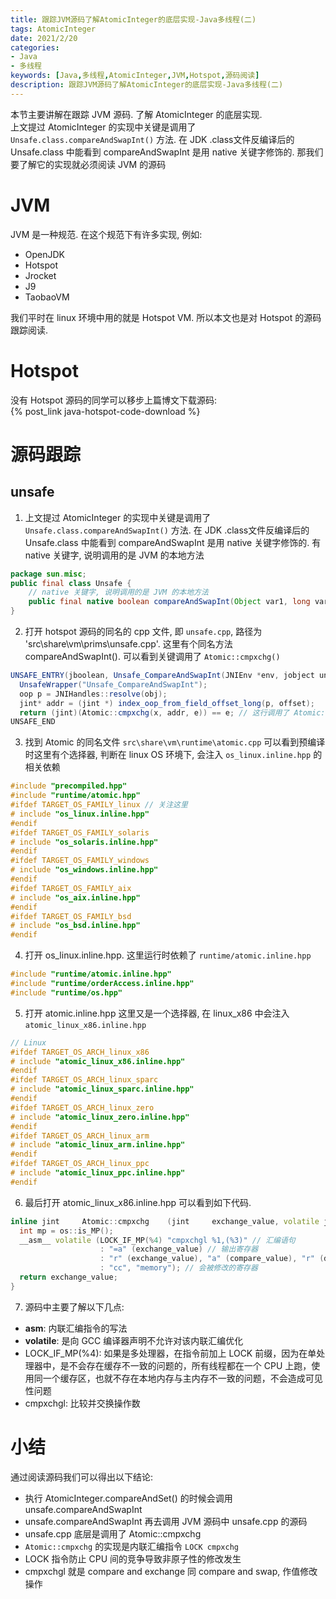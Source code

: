 ```yaml
---
title: 跟踪JVM源码了解AtomicInteger的底层实现-Java多线程(二)  
tags: AtomicInteger  
date: 2021/2/20  
categories:
- Java
- 多线程
keywords: [Java,多线程,AtomicInteger,JVM,Hotspot,源码阅读]  
description: 跟踪JVM源码了解AtomicInteger的底层实现-Java多线程(二)
---
```

本节主要讲解在跟踪 JVM 源码. 了解 AtomicInteger 的底层实现.  
上文提过 AtomicInteger 的实现中关键是调用了 `Unsafe.class.compareAndSwapInt()` 方法. 在 JDK .class文件反编译后的 Unsafe.class 中能看到 compareAndSwapInt 是用 native 关键字修饰的. 那我们要了解它的实现就必须阅读 JVM 的源码
<!-- more -->

# JVM
JVM 是一种规范. 在这个规范下有许多实现, 例如:
- OpenJDK
- Hotspot
- Jrocket
- J9
- TaobaoVM

我们平时在 linux 环境中用的就是 Hotspot VM. 所以本文也是对 Hotspot 的源码跟踪阅读.  

# Hotspot
没有 Hotspot 源码的同学可以移步上篇博文下载源码:  
{% post_link  java-hotspot-code-download %}  

# 源码跟踪
## unsafe
1. 上文提过 AtomicInteger 的实现中关键是调用了 `Unsafe.class.compareAndSwapInt()` 方法. 在 JDK .class文件反编译后的 Unsafe.class 中能看到 compareAndSwapInt 是用 native 关键字修饰的. 有 native 关键字, 说明调用的是 JVM 的本地方法  
```java
package sun.misc;
public final class Unsafe {
    // native 关键字, 说明调用的是 JVM 的本地方法
    public final native boolean compareAndSwapInt(Object var1, long var2, int var4, int var5);
}
```

2. 打开 hotspot 源码的同名的 cpp 文件, 即 `unsafe.cpp`, 路径为 'src\share\vm\prims\unsafe.cpp'. 这里有个同名方法 compareAndSwapInt(). 可以看到关键调用了 `Atomic::cmpxchg()`
```java
UNSAFE_ENTRY(jboolean, Unsafe_CompareAndSwapInt(JNIEnv *env, jobject unsafe, jobject obj, jlong offset, jint e, jint x))
  UnsafeWrapper("Unsafe_CompareAndSwapInt");
  oop p = JNIHandles::resolve(obj);
  jint* addr = (jint *) index_oop_from_field_offset_long(p, offset);
  return (jint)(Atomic::cmpxchg(x, addr, e)) == e; // 这行调用了 Atomic::cmpxchg()
UNSAFE_END
```

3. 找到 Atomic 的同名文件 `src\share\vm\runtime\atomic.cpp` 可以看到预编译时这里有个选择器, 判断在 linux OS 环境下, 会注入 `os_linux.inline.hpp` 的相关依赖
```cpp
#include "precompiled.hpp"
#include "runtime/atomic.hpp"
#ifdef TARGET_OS_FAMILY_linux // 关注这里
# include "os_linux.inline.hpp"
#endif
#ifdef TARGET_OS_FAMILY_solaris
# include "os_solaris.inline.hpp"
#endif
#ifdef TARGET_OS_FAMILY_windows
# include "os_windows.inline.hpp"
#endif
#ifdef TARGET_OS_FAMILY_aix
# include "os_aix.inline.hpp"
#endif
#ifdef TARGET_OS_FAMILY_bsd
# include "os_bsd.inline.hpp"
#endif
```

4. 打开 os_linux.inline.hpp. 这里运行时依赖了 `runtime/atomic.inline.hpp`
```cpp
#include "runtime/atomic.inline.hpp"
#include "runtime/orderAccess.inline.hpp"
#include "runtime/os.hpp"
```

5. 打开 atomic.inline.hpp 这里又是一个选择器, 在 linux_x86 中会注入 `atomic_linux_x86.inline.hpp`
```cpp
// Linux
#ifdef TARGET_OS_ARCH_linux_x86
# include "atomic_linux_x86.inline.hpp"
#endif
#ifdef TARGET_OS_ARCH_linux_sparc
# include "atomic_linux_sparc.inline.hpp"
#endif
#ifdef TARGET_OS_ARCH_linux_zero
# include "atomic_linux_zero.inline.hpp"
#endif
#ifdef TARGET_OS_ARCH_linux_arm
# include "atomic_linux_arm.inline.hpp"
#endif
#ifdef TARGET_OS_ARCH_linux_ppc
# include "atomic_linux_ppc.inline.hpp"
#endif
```

6. 最后打开 atomic_linux_x86.inline.hpp 可以看到如下代码. 
```cpp
inline jint     Atomic::cmpxchg    (jint     exchange_value, volatile jint*     dest, jint     compare_value) {
  int mp = os::is_MP();
  __asm__ volatile (LOCK_IF_MP(%4) "cmpxchgl %1,(%3)" // 汇编语句
                    : "=a" (exchange_value) // 输出寄存器
                    : "r" (exchange_value), "a" (compare_value), "r" (dest), "r" (mp) 
                    : "cc", "memory"); // 会被修改的寄存器
  return exchange_value;
}
```

7. 源码中主要了解以下几点:
- __asm__: 内联汇编指令的写法
- __volatile__: 是向 GCC 编译器声明不允许对该内联汇编优化
- LOCK_IF_MP(%4): 如果是多处理器，在指令前加上 LOCK 前缀，因为在单处理器中，是不会存在缓存不一致的问题的，所有线程都在一个 CPU 上跑，使用同一个缓存区，也就不存在本地内存与主内存不一致的问题，不会造成可见性问题
- cmpxchgl: 比较并交换操作数

# 小结
通过阅读源码我们可以得出以下结论:
- 执行 AtomicInteger.compareAndSet() 的时候会调用 unsafe.compareAndSwapInt
- unsafe.compareAndSwapInt 再去调用 JVM 源码中 unsafe.cpp 的源码
- unsafe.cpp 底层是调用了 Atomic::cmpxchg
- `Atomic::cmpxchg` 的实现是内联汇编指令 `LOCK cmpxchg`
- LOCK 指令防止 CPU 间的竞争导致非原子性的修改发生
- cmpxchgl 就是 compare and exchange 同 compare and swap, 作值修改操作 

